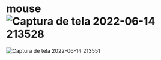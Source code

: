 # mouse![Captura de tela 2022-06-14 213528](https://user-images.githubusercontent.com/67988193/173712046-5450a9cb-61e8-4463-9679-268aa8f60f18.png)
![Captura de tela 2022-06-14 213551](https://user-images.githubusercontent.com/67988193/173712050-64584a0d-1c49-427a-8c81-b4cd521aa550.png)
